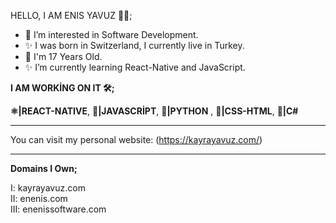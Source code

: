 HELLO, I AM ENIS YAVUZ 👨‍💻;
- 👀 I’m interested in Software Development.
- ✨ I was born in Switzerland, I currently live in Turkey.
- 🌱 I'm 17 Years Old.
- ✨ I’m currently learning React-Native and JavaScript.


<b>I AM WORKİNG ON IT 🛠️;</b>

<b>⚛️|REACT-NATIVE</b>, <b>📒|JAVASCRİPT</b>, <b>📘|PYTHON</b> , <b>📙|CSS-HTML</b>, <b>📕|C#</b>

<hr>

You can visit my personal website: (https://kayrayavuz.com/)
<!---
enenis/enenis is a ✨ special ✨ repository because its `README.md` (this file) appears on your GitHub profile.
You can click the Preview link to take a look at your changes.
--->
 


<!--Founder OF <b>Enenis</b> Software.-->

<hr>
<b>Domains I Own;</b>

I: kayrayavuz.com <br>
II: enenis.com <br>
III: enenissoftware.com <br>
